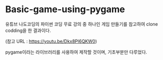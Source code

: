 # Basic-game-using-pygame

유튜브 나도코딩의 파이썬 코딩 무료 강의 중 하나인 게임 만들기를 참고하여 clone codding을 한 결과이다.

(참고 URL : https://youtu.be/Dkx8Pl6QKW0)

pygame이라는 라이브러리를 사용하여 제작할 것이며, 기초부분만 다루었다.
